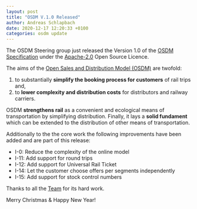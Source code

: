 ```yaml
---
layout: post
title: "OSDM V.1.0 Released"
author: Andreas Schlapbach
date: 2020-12-17 12:20:33 +0100
categories: osdm update
---
```


The OSDM Steering group just released the Version 1.0 of the [OSDM Specification](https://unioninternationalcheminsdefer.github.io/OSDM/spec/)
under the [Apache-2.0](https://www.apache.org/licenses/LICENSE-2.0.html) Open Source Licence.

The aims of the [Open Sales and Distribution Model (OSDM)](https://unioninternationalcheminsdefer.github.io/OSDM) are twofold:

1. to substantially **simplify the booking process for customers** of rail trips and,
2. to **lower complexity and distribution costs** for distributors and railway carriers.

OSDM **strengthens rail** as a convenient and ecological means of transportation by simplifying distribution. Finally, it lays a **solid fundament** which can be extended to the distribution of other means of transportation.

Additionally to the the core work the following improvements have been added
and are part of this release:

- I-0: Reduce the complexity of the online model
- I-11: Add support for round trips
- I-12: Add support for Universal Rail Ticket
- I-14: Let the customer choose offers per segments independently
- I-15: Add support for stock control numbers

Thanks to all the [Team](https://unioninternationalcheminsdefer.github.io/OSDM/team/) for its hard work.

Merry Christmas & Happy New Year!
